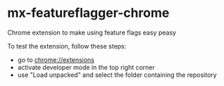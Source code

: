 # mx-featureflagger-chrome
Chrome extension to make using feature flags easy peasy

To test the extension, follow these steps:
* go to <chrome://extensions>
* activate developer mode in the top right corner
* use "Load unpacked" and select the folder containing the repository
